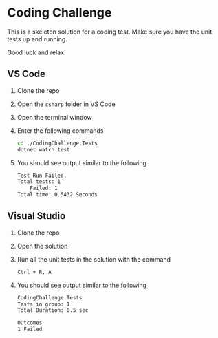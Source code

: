 # Coding Challenge

This is a skeleton solution for a coding test. Make sure you have the unit tests up and running.

Good luck and relax. 

## VS Code

1. Clone the repo
2. Open the `csharp` folder in VS Code
3. Open the terminal window
4. Enter the following commands

    ```bash
    cd ./CodingChallenge.Tests
    dotnet watch test
    ```

5. You should see output similar to the following

    ```bash
    Test Run Failed.
    Total tests: 1
        Failed: 1
    Total time: 0.5432 Seconds
    ```

## Visual Studio

1. Clone the repo
2. Open the solution
3. Run all the unit tests in the solution with the command

    ```bash
    Ctrl + R, A
    ```

4. You should see output similar to the following
    
    ``` bash
    CodingChallenge.Tests
    Tests in group: 1
    Total Duration: 0.5 sec

    Outcomes
    1 Failed
    ```